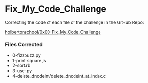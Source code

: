 # Fix_My_Code_Challenge
Correcting the code of each file of the challenge in the GitHub Repo:

[holbertonschool/0x00-Fix_My_Code_Challenge](https://github.com/holbertonschool/0x00-Fix_My_Code_Challenge)

### Files Corrected
* 0-fizzbuzz.py
* 1-print_square.js
* 2-sort.rb
* 3-user.py
* 4-delete_dnodeint/delete_dnodeint_at_index.c
